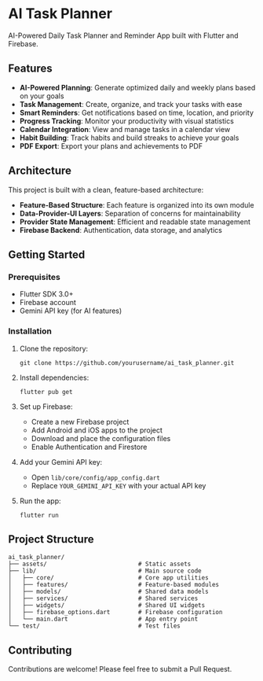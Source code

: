 # AI Task Planner

AI-Powered Daily Task Planner and Reminder App built with Flutter and Firebase.

## Features

- **AI-Powered Planning**: Generate optimized daily and weekly plans based on your goals
- **Task Management**: Create, organize, and track your tasks with ease
- **Smart Reminders**: Get notifications based on time, location, and priority
- **Progress Tracking**: Monitor your productivity with visual statistics
- **Calendar Integration**: View and manage tasks in a calendar view
- **Habit Building**: Track habits and build streaks to achieve your goals
- **PDF Export**: Export your plans and achievements to PDF

## Architecture

This project is built with a clean, feature-based architecture:

- **Feature-Based Structure**: Each feature is organized into its own module
- **Data-Provider-UI Layers**: Separation of concerns for maintainability
- **Provider State Management**: Efficient and readable state management
- **Firebase Backend**: Authentication, data storage, and analytics

## Getting Started

### Prerequisites

- Flutter SDK 3.0+
- Firebase account
- Gemini API key (for AI features)

### Installation

1. Clone the repository:
   ```
   git clone https://github.com/yourusername/ai_task_planner.git
   ```

2. Install dependencies:
   ```
   flutter pub get
   ```

3. Set up Firebase:
   - Create a new Firebase project
   - Add Android and iOS apps to the project
   - Download and place the configuration files
   - Enable Authentication and Firestore

4. Add your Gemini API key:
   - Open `lib/core/config/app_config.dart`
   - Replace `YOUR_GEMINI_API_KEY` with your actual API key

5. Run the app:
   ```
   flutter run
   ```

## Project Structure

```
ai_task_planner/
├── assets/                          # Static assets
├── lib/                             # Main source code
│   ├── core/                        # Core app utilities
│   ├── features/                    # Feature-based modules
│   ├── models/                      # Shared data models
│   ├── services/                    # Shared services
│   ├── widgets/                     # Shared UI widgets
│   ├── firebase_options.dart        # Firebase configuration
│   └── main.dart                    # App entry point
└── test/                            # Test files
```

## Contributing

Contributions are welcome! Please feel free to submit a Pull Request.
